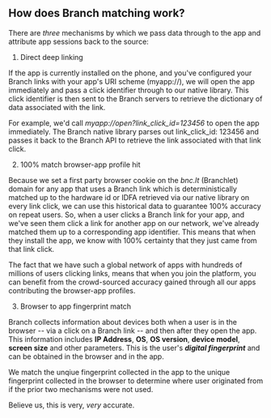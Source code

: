 
## How does Branch matching work?

There are _three_ mechanisms by which we pass data through to the app and attribute app sessions back to the source:

1) Direct deep linking

If the app is currently installed on the phone, and you've configured your Branch links with your app's URI scheme (myapp://), we will open the app immediately and pass a click identifier through to our native library. This click identifier is then sent to the Branch servers to retrieve the dictionary of data associated with the link.

For example, we'd call _myapp://open?link_click_id=123456_ to open the app immediately. The Branch native library parses out link_click_id: 123456 and passes it back to the Branch API to retrieve the link associated with that link click.

2) 100% match browser-app profile hit

Because we set a first party browser cookie on the _bnc.lt_ (Branchlet) domain for any app that uses a Branch link which is deterministically matched up to the hardware id or IDFA retrieved via our native library on every link click, we can use this historical data to guarantee 100% accuracy on repeat users. So, when a user clicks a Branch link for your app, and we've seen them click a link for another app on our network, we've already matched them up to a corresponding app identifier. This means that when they install the app, we know with 100% certainty that they just came from that link click.

The fact that we have such a global network of apps with hundreds of millions of users clicking links, means that when you join the platform, you can benefit from the crowd-sourced accuracy gained through all our apps contributing the browser-app profiles. 

3) Browser to app fingerprint match

Branch collects information about devices both when a user is in the browser -- via a click on a Branch link -- and then after they open the app. This information includes **IP Address**, **OS**, **OS version**, **device model**, **screen size** and other parameters. This is the user's **_digital fingerprint_** and can be obtained in the browser and in the app.

We match the unqiue fingerprint collected in the app to the unique fingerprint collected in the browser to determine where user originated from if the prior two mechanisms were not used.

Believe us, this is very, _very_ accurate.